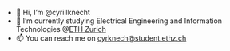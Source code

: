 - 👋 Hi, I’m @cyrillknecht
- 🌱 I’m currently studying Electrical Engineering and Information Technologies @[ETH Zurich](https://ethz.ch/en.html)
- 📫 You can reach me on cyrknech@student.ethz.ch

<!---
cyrillknecht/cyrillknecht is a ✨ special ✨ repository because its `README.md` (this file) appears on your GitHub profile.
You can click the Preview link to take a look at your changes.
--->
